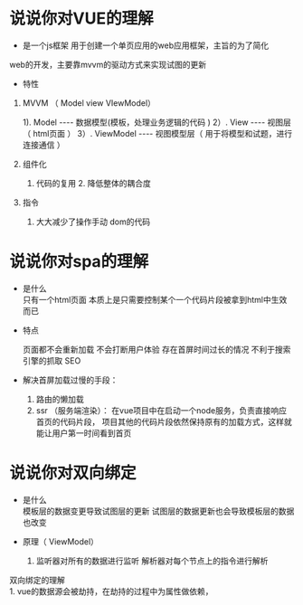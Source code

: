 # 说说你对VUE的理解   

- 是一个js框架 用于创建一个单页应用的web应用框架，主旨的为了简化

web的开发，主要靠mvvm的驱动方式来实现试图的更新

- 特性  
 1. MVVM   （ Model view  VIewModel）

    1). Model  ---- 数据模型(模板，处理业务逻辑的代码   )
    2）. View  ---- 视图层（ html页面 ）
    3）. ViewModel  ---- 视图模型层（ 用于将模型和试题，进行连接通信 ）
2. 组件化

   1. 代码的复用   2. 降低整体的耦合度


3. 指令 
   1. 大大减少了操作手动  dom的代码   


# 说说你对spa的理解  

 - 是什么  
    只有一个html页面   本质上是只需要控制某个一个代码片段被拿到html中生效而已  

- 特点  

  页面都不会重新加载    不会打断用户体验
  存在首屏时间过长的情况 
  不利于搜索引擎的抓取  SEO

- 解决首屏加载过慢的手段：
  1. 路由的懒加载
  2. ssr  （服务端渲染）： 在vue项目中在启动一个node服务，负责直接响应首页的代码片段，
  项目其他的代码片段依然保持原有的加载方式，这样就能让用户第一时间看到首页 

#  说说你对双向绑定  

  - 是什么  
      模板层的数据变更导致试图层的更新   试图层的数据更新也会导致模板层的数据也改变  

  - 原理（ ViewModel）

    1. 监听器对所有的数据进行监听     解析器对每个节点上的指令进行解析   
   

   双向绑定的理解  
     1. vue的数据源会被劫持，在劫持的过程中为属性做依赖，

    





   